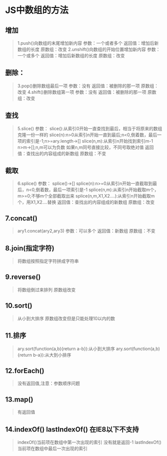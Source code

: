 # JS中数组的方法

## 增加
>1.push()向数组的末尾增加新内容
参数：一个或者多个
返回值：增加后新数组的长度
原数组：改变
>2.unshift()向数组的开始位置增加新内容
参数：一个或多个
返回值：增加后新数组的长度
原数组：改变

## 删除：
>3.pop()删除数组最后一项
参数：没有
返回值：被删除的那一项
原数组：改变
4.shift()删除数组第一项
参数：没有
返回值：被删除的那一项
原数组：改变

## 查找
>5.slice()
参数：
slice():从索引0开始一直查找到最后，相当于将原来的数组克隆一份一样的
slice(n):n>0从索引n开始一直到最后;n<0,倒着数，最后一项的索引是-1;n>=ary.length->[]
slice(n,m):从索引n开始找到索引m-1
n>m->[];n,m可以为负数
如果n,m同号直接比较，不同号取绝对值
返回值：查找出的内容组成的新数组
原数组：不变

## 截取
>6.splice()
参数：
splice()->[]
splice(n):n>=0从索引n开始一直截取到最后，n<0,倒着数，最后一项索引是-1
splice(n,m):从索引n开始截取m个，m>=0;不够m个全部截取出来
splice(n,m,X1,X2....):从索引n开始截取m个，用X1,X2....替换
返回值：查找出的内容组成的新数组
原数组：改变

## 7.concat()
>ary1.concat(ary2,ary3)
参数：可以多个
返回值：新数组
原数组：不变

## 8.join(指定字符)
>将数组按照指定字符拼成字符串
## 9.reverse()
>将数组倒过来排列 原数组改变
## 10.sort()
>从小到大排序 原数组改变但是只能处理10以内的数
## 11.排序
>ary.sort(function(a,b){return a-b}):从小到大排序
ary.sort(function(a,b){return b-a}):从大到小排序

## 12.forEach()
>没有返回值,注意：参数顺序问题
## 13.map()
>有返回值
## 14.indexOf()  lastIndexOf() 在IE8以下不支持
>indexOf()当前项在数组中第一次出现的索引 没有就是返回-1
lastIndexOf() 当前项在数组中最后一次出现的索引